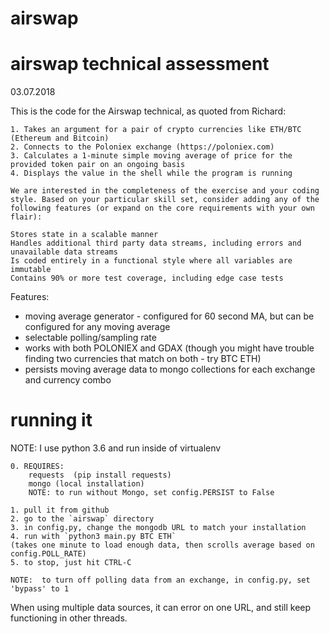 # airswap
# airswap technical assessment

03.07.2018

This is the code for the Airswap technical, as quoted from Richard:
```
1. Takes an argument for a pair of crypto currencies like ETH/BTC (Ethereum and Bitcoin) 
2. Connects to the Poloniex exchange (https://poloniex.com) 
3. Calculates a 1-minute simple moving average of price for the provided token pair on an ongoing basis 
4. Displays the value in the shell while the program is running

We are interested in the completeness of the exercise and your coding style. Based on your particular skill set, consider adding any of the following features (or expand on the core requirements with your own flair):

Stores state in a scalable manner
Handles additional third party data streams, including errors and unavailable data streams
Is coded entirely in a functional style where all variables are immutable
Contains 90% or more test coverage, including edge case tests
```

Features:
+ moving average generator - configured for 60 second MA, but can be configured for any moving average
+ selectable polling/sampling rate
+ works with both POLONIEX and GDAX  (though you might have trouble finding two currencies that match on both - try BTC ETH)
+ persists moving average data to mongo collections for each exchange and currency combo

# running it
NOTE: I use python 3.6 and run inside of virtualenv
```
0. REQUIRES: 
    requests  (pip install requests)
    mongo (local installation) 
    NOTE: to run without Mongo, set config.PERSIST to False
    
1. pull it from github 
2. go to the `airswap` directory
3. in config.py, change the mongodb URL to match your installation
4. run with `python3 main.py BTC ETH`
(takes one minute to load enough data, then scrolls average based on config.POLL_RATE)
5. to stop, just hit CTRL-C

NOTE:  to turn off polling data from an exchange, in config.py, set 'bypass' to 1
```
When using multiple data sources, it can error on one URL, and still keep functioning in other threads.

    

